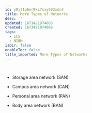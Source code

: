 ```yaml
---
id: y0jf1o6nr9ki7sxy502xdn4
title: More Types of Networks
desc: ''
updated: 1673421974008
created: 1673421974008
tags:
  - ICS
  - NIBM
isDir: false
enableToc: false
title_imported: More Types of Networks
---
```

 

-   Storage area network (SAN)

-   Campus area network (CAN)

-   Personal area network (PAN)

-   Body area network (BAN)
